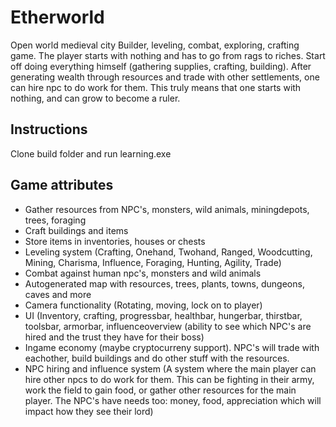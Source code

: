 # Etherworld
Open world medieval city Builder, leveling, combat, exploring, crafting game.
The player starts with nothing and has to go from rags to riches. Start off doing everything himself (gathering supplies, crafting, building). After generating wealth through resources and trade with other settlements, one can hire npc to do work for them. This truly means that one starts with nothing, and can grow to become a ruler. 

## Instructions
Clone build folder and run learning.exe

## Game attributes
- Gather resources from NPC's, monsters, wild animals, miningdepots, trees, foraging
- Craft buildings and items
- Store items in inventories, houses or chests
- Leveling system (Crafting, Onehand, Twohand, Ranged, Woodcutting, Mining, Charisma, Influence, Foraging, Hunting, Agility, Trade)
- Combat against human npc's, monsters and wild animals
- Autogenerated map with resources, trees, plants, towns, dungeons, caves and more
- Camera functionality (Rotating, moving, lock on to player)
- UI (Inventory, crafting, progressbar, healthbar, hungerbar, thirstbar, toolsbar, armorbar, influenceoverview (ability to see which NPC's are hired and the trust they have for their boss)
- Ingame economy (maybe cryptocurreny support). NPC's will trade with eachother, build buildings and do other stuff with the resources.
- NPC hiring and influence system (A system where the main player can hire other npcs to do work for them. This can be fighting in their army, work the field to gain food, or gather other resources for the main player. The NPC's have needs too: money, food, appreciation which will impact how they see their lord)
